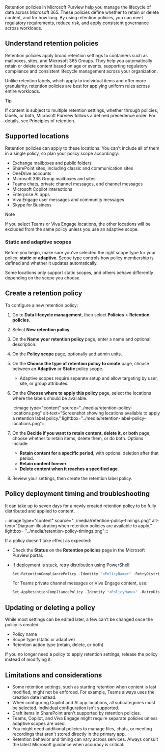 Retention policies in Microsoft Purview help you manage the lifecycle of data across Microsoft 365. These policies define whether to retain or delete content, and for how long. By using retention policies, you can meet regulatory requirements, reduce risk, and apply consistent governance across workloads.

## Understand retention policies

Retention policies apply broad retention settings to containers such as mailboxes, sites, and Microsoft 365 Groups. They help you automatically retain or delete content based on age or events, supporting regulatory compliance and consistent lifecycle management across your organization.

Unlike retention labels, which apply to individual items and offer more granularity, retention policies are best for applying uniform rules across entire workloads.

> [!TIP]
> If content is subject to multiple retention settings, whether through policies, labels, or both, Microsoft Purview follows a defined precedence order. For details, see Principles of retention.

## Supported locations

Retention policies can apply to these locations. You can't include all of them in a single policy, so plan your policy scope accordingly:

- Exchange mailboxes and public folders
- SharePoint sites, including classic and communication sites
- OneDrive accounts
- Microsoft 365 Group mailboxes and sites
- Teams chats, private channel messages, and channel messages
- Microsoft Copilot interactions
- Enterprise AI apps
- Viva Engage user messages and community messages
- Skype for Business

> [!NOTE]
> If you select Teams or Viva Engage locations, the other locations will be excluded from the same policy unless you use an adaptive scope.

### Static and adaptive scopes

Before you begin, make sure you've selected the right scope type for your policy: **static** or **adaptive**. Scope type controls how policy membership is defined and whether it updates automatically.

Some locations only support static scopes, and others behave differently depending on the scope you choose.

## Create a retention policy

To configure a new retention policy:

1. Go to **Data lifecycle management**, then select **Policies** > **Retention policies**.

1. Select **New retention policy**.

1. On the **Name your retention policy** page, enter a name and optional description.

1. On the **Policy scope** page, optionally add admin units.

1. On the **Choose the type of retention policy to create​** page, choose between an **Adaptive** or **Static** policy scope.

   - Adaptive scopes require separate setup and allow targeting by user, site, or group attributes.

1. On the **Choose where to apply this policy** page, select the locations where the labels should be available.

   :::image type="content" source="../media/retention-policy-locations.png" alt-text="Screenshot showing locations available to apply a retention label policy." lightbox="../media/retention-label-policy-locations.png":::

1. On the **Decide if you want to retain content, delete it, or both** page, choose whether to retain items, delete them, or do both. Options include:

   - **Retain content for a specific period**, with optional deletion after that period.
   - **Retain content forever**.
   - **Delete content when it reaches a specified age**.

1. Review your settings, then create the retention label policy.

## Policy deployment timing and troubleshooting

It can take up to seven days for a newly created retention policy to be fully distributed and applied to content.

:::image type="content" source="../media/retention-policy-timings.png" alt-text="Diagram illustrating when retention policies are available to apply." lightbox= "../media/retention-policy-timings.png":::

If a policy doesn't take effect as expected:

- Check the **Status** on the **Retention policies** page in the Microsoft Purview portal.
- If deployment is stuck, retry distribution using PowerShell:

   ```powershell
   Set-RetentionCompliancePolicy -Identity "<PolicyName>" -RetryDistribution
   ```

   For Teams private channel messages or Viva Engage content, use:

   ```powershell
   Set-AppRetentionCompliancePolicy -Identity "<PolicyName>" -RetryDistribution
   ```

## Updating or deleting a policy

While most settings can be edited later, a few can't be changed once the policy is created:

- Policy name
- Scope type (static or adaptive)
- Retention action type (retain, delete, or both)

If you no longer need a policy to apply retention settings, release the policy instead of modifying it.

## Limitations and considerations

- Some retention settings, such as starting retention when content is last modified, might not be enforced. For example, Teams always uses the creation date instead.
- When configuring Copilot and AI app locations, all subcategories must be selected. Individual configuration isn't supported.
- Draft items in SharePoint aren't supported by retention policies.
- Teams, Copilot, and Viva Engage might require separate policies unless adaptive scopes are used.
- You might need additional policies to manage files, chats, or meeting recordings that aren't stored directly in the primary app.
- Retention behavior and timing can vary across services. Always consult the latest Microsoft guidance when accuracy is critical.
